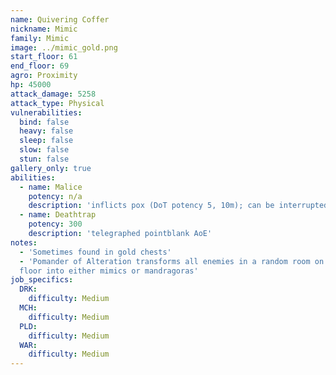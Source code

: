 ```yaml
---
name: Quivering Coffer
nickname: Mimic
family: Mimic
image: ../mimic_gold.png
start_floor: 61
end_floor: 69
agro: Proximity
hp: 45000
attack_damage: 5258
attack_type: Physical
vulnerabilities:
  bind: false
  heavy: false
  sleep: false
  slow: false
  stun: false
gallery_only: true
abilities:
  - name: Malice
    potency: n/a
    description: 'inflicts pox (DoT potency 5, 10m); can be interrupted'
  - name: Deathtrap
    potency: 300
    description: 'telegraphed pointblank AoE'
notes:
  - 'Sometimes found in gold chests'
  - 'Pomander of Alteration transforms all enemies in a random room on the next
  floor into either mimics or mandragoras'
job_specifics:
  DRK:
    difficulty: Medium
  MCH:
    difficulty: Medium
  PLD:
    difficulty: Medium
  WAR:
    difficulty: Medium
---
```


